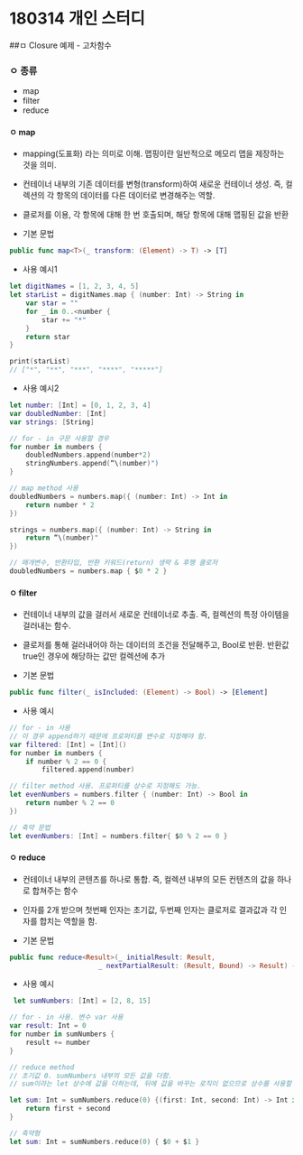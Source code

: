 # 180314 개인 스터디

##ㅁ Closure 예제 - 고차함수

### ㅇ 종류
- map
- filter
- reduce

#### ㅇ map
- mapping(도표화) 라는 의미로 이해. 맵핑이란 일반적으로 메모리 맵을 제장하는 것을 의미.
- 컨테이너 내부의 기존 데이터를 변형(transform)하여 새로운 컨테이너 생성. 즉, 컬렉션의 각 항목의 데이터를 다른 데이터로 변경해주는 역할.
- 클로저를 이용, 각 항목에 대해 한 번 호출되며, 해당 항목에 대해 맵핑된 값을 반환

- 기본 문법
```swift
public func map<T>(_ transform: (Element) -> T) -> [T]
```

- 사용 예시1
```swift
let digitNames = [1, 2, 3, 4, 5]
let starList = digitNames.map { (number: Int) -> String in 
    var star = ""
    for _ in 0..<number {
        star += "*"
    }
    return star
}

print(starList)
// ["*", "**", "***", "****", "*****"]
```

- 사용 예시2
```swift
let number: [Int] = [0, 1, 2, 3, 4]
var doubledNumber: [Int]
var strings: [String]

// for - in 구문 사용할 경우
for number in numbers {
    doubledNumbers.append(number*2)
    stringNumbers.append(“\(number)")
}

// map method 사용
doubledNumbers = numbers.map({ (number: Int) -> Int in
    return number * 2
})

strings = numbers.map({ (number: Int) -> String in
    return “\(number)"
})

// 매개변수, 반환타입, 반환 키워드(return) 생략 & 후행 클로저
doubledNumbers = numbers.map { $0 * 2 }
```

#### ㅇ filter
- 컨테이너 내부의 값을 걸러서 새로운 컨테이너로 추출. 즉, 컬렉션의 특정 아이템을 걸러내는 함수.
- 클로저를 통해 걸러내어야 하는 데이터의 조건을 전달해주고, Bool로 반환. 반환값 true인 경우에 해당하는 값만 컬렉션에 추가

- 기본 문법
```swift
public func filter(_ isIncluded: (Element) -> Bool) -> [Element]
```

- 사용 예시
```swift
// for - in 사용
// 이 경우 append하기 때문에 프로퍼티를 변수로 지정해야 함.
var filtered: [Int] = [Int]()
for number in numbers {
    if number % 2 == 0 {
        filtered.append(number)

// filter method 사용. 프로퍼티를 상수로 지정해도 가능.
let evenNumbers = numbers.filter { (number: Int) -> Bool in
    return number % 2 == 0
})

// 축약 문법
let evenNumbers: [Int] = numbers.filter{ $0 % 2 == 0 }
```

#### ㅇ reduce
- 컨테이너 내부의 콘텐츠를 하나로 통합. 즉, 컬렉션 내부의 모든 컨텐츠의 값을 하나로 합쳐주는 함수
- 인자를 2개 받으며 첫번째 인자는 초기값, 두번째 인자는 클로저로 결과값과 각 인자를 합치는 역할을 함.

- 기본 문법
```swift
public func reduce<Result>(_ initialResult: Result,
                      _ nextPartialResult: (Result, Bound) -> Result) -> Result
```

- 사용 예시
```swift
 let sumNumbers: [Int] = [2, 8, 15]

// for - in 사용. 변수 var 사용
var result: Int = 0
for number in sumNumbers {
    result += number
}

// reduce method
// 초기값 0. sumNumbers 내부의 모든 값을 더함.
// sum이라는 let 상수에 값을 더하는데, 뒤에 값을 바꾸는 로직이 없으므로 상수를 사용할 수 있습니다. 앞서 for 문에서는 var 변수로 선언해야 하기 때문에 나중에 의도하지 않게 값을 변화할 여지가 있으므로 고차원 함수로 사용하면 이런 실수를 줄일 수 있다는 장점이 있습니다.

let sum: Int = sumNumbers.reduce(0) {(first: Int, second: Int) -> Int in
    return first + second
}

// 축약형
let sum: Int = sumNumbers.reduce(0) { $0 + $1 }
```